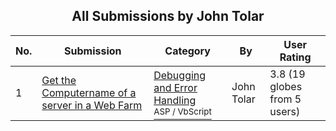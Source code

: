 ﻿<div align="center">

## All Submissions by John Tolar

</div>

No.  | Submission | Category | By   | User Rating
---- | ---------- | -------- | ---- | -----------
1 | [Get the Computername of a server in a Web Farm<br />](https://github.com/Planet-Source-Code/john-tolar-get-the-computername-of-a-server-in-a-web-farm__4-7837) | [Debugging and Error Handling<br /><sup>ASP / VbScript</sup>](../ByCategory/debugging-and-error-handling__4-6.md) | John Tolar | 3.8 (19 globes from 5 users)
